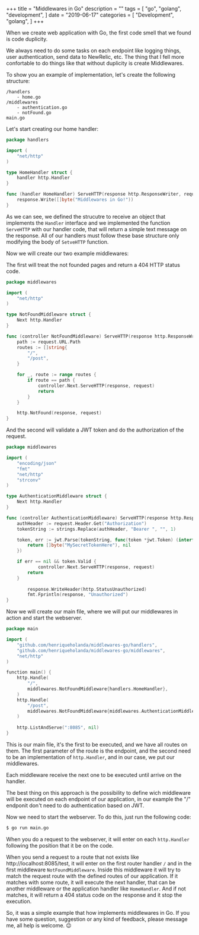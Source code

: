 +++
title = "Middlewares in Go"
description = ""
tags = [
    "go",
    "golang",
    "development",
]
date = "2019-06-17"
categories = [
    "Development",
    "golang",
]
+++

When we create web application with Go, the first code smell that we found is code duplicity.

We always need to do some tasks on each endpoint like logging things, user authentication, send
data to NewRelic, etc. The thing that I fell more confortable to do things like that  without
duplicity is create Middlewares.

To show you an example of implementation, let's create the following structure:

```
/handlers
    - home.go
/middlewares
    - authentication.go
    - notFound.go
main.go
```

Let's start creating our home handler:

```go
package handlers

import (
    "net/http"
)

type HomeHandler struct {
    handler http.Handler
}

func (handler HomeHandler) ServeHTTP(response http.ResponseWriter, request *http.Request) {
    response.Write([]byte("Middlewares in Go!"))
}
```

As we can see, we defined the strucutre to receive an object that implements the `Handler` interface and we implemented the function `ServeHTTP` with our handler code, that will return a simple text message on the response. All of our handlers must follow these base structure only modifying the body of `SetveHTTP`
function.

Now we will create our two example middlewares:

The first will treat the not founded pages and return a 404 HTTP status code. 

```go
package middlewares

import (
	"net/http"
)

type NotFoundMiddleware struct {
	Next http.Handler
}

func (controller NotFoundMiddleware) ServeHTTP(response http.ResponseWriter, request *http.Request) {
	path := request.URL.Path
    routes := []string{
        "/",
        "/post",
    }

	for _, route := range routes {
		if route == path {
			controller.Next.ServeHTTP(response, request)
			return
		}
	}

	http.NotFound(response, request)
}
```

And the second will validate a JWT token and do the authorization of the request.

```go
package middlewares

import (
    "encoding/json"
    "fmt"
	"net/http"
    "strconv"
)

type AuthenticationMiddleware struct {
	Next http.Handler
}

func (controller AuthenticationMiddleware) ServeHTTP(response http.ResponseWriter, request *http.Request) {
	authHeader := request.Header.Get("Authorization")
	tokenString := strings.Replace(authHeader, "Bearer ", "", 1)

	token, err := jwt.Parse(tokenString, func(token *jwt.Token) (interface{}, error) {
		return []byte("MySecretTokenHere"), nil
	})

	if err == nil && token.Valid {
        	controller.Next.ServeHTTP(response, request)
		return
	} 
    
    	response.WriteHeader(http.StatusUnauthorized)
    	fmt.Fprintln(response, "Unauthorized")
}
```

Now we will create our main file, where we will put our middlewares in action and start the webserver.

```go
package main

import (
    "github.com/henriqueholanda/middlewares-go/handlers",
    "github.com/henriqueholanda/middlewares-go/middlewares",
    "net/http"
)

function main() {
    http.Handle(
        "/",
        middlewares.NotFoundMiddleware{handlers.HomeHandler},
    )
    http.Handle(
        "/post",
        middlewares.NotFoundMiddleware{middlewares.AuthenticationMiddleware{handlers.PostController}},
    )
    
    http.ListAndServe(":8085", nil)
}
```

This is our main file, it's the first to be executed, and we have all routes on them.
The first parameter of the route is the endpoint, and the second need to be an implementation of `http.Handler`, and in our case, we put our middlewares.

Each middleware receive the next one to be executed until arrive on the handler. 

The best thing on this approach is the possibility to define wich middleware will be executed on each endpoint of our application, in our example the "/" endponit don't need to do authentication based on JWT.

Now we need to start the webserver. To do this, just run the following code:
```bash
$ go run main.go
```

When you do a request to the webserver, it will enter on each `http.Handler` following the position that
it be on the code.

When you send a request to a route that not exists like http://localhost:8085/test, it will enter on the first router handler `/` and in the first middleware `NotFoundMiddleware`. Inside this middleware it will 
try to match the request route with the defined routes of our application. If it matches with some route,
it will execute the next handler, that can be another middleware or the application handler like `HomeHandler`. And if not matches, it will return a 404 status code on the response and it stop the
execution.

So, it was a simple example that how implements middlewares in Go. If you have some question, suggestion
or any kind of feedback, please message me, all help is welcome. 😉
